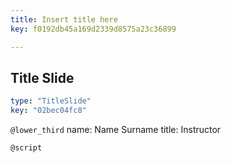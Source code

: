 ```yaml
---
title: Insert title here
key: f0192db45a169d2339d8575a23c36899

---
```

## Title Slide

```yaml
type: "TitleSlide"
key: "02bec04fc8"
```

`@lower_third`
name: Name Surname
title: Instructor


`@script`


